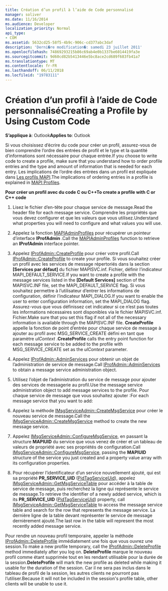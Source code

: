 ```yaml
---
title: Création d’un profil à l’aide de Code personnalisé
manager: soliver
ms.date: 11/16/2014
ms.audience: Developer
localization_priority: Normal
api_type:
- COM
ms.assetid: 5632cd25-58f5-4b9c-906c-cd377abc3daf
description: 'Derni�re modification�: samedi 23 juillet 2011'
ms.openlocfilehash: 74869293215b86c69ab4e0b1337be6014419fa3e
ms.sourcegitcommit: 9d60cd82b5413446e5bc8ace2cd689f683fb41a7
ms.translationtype: MT
ms.contentlocale: fr-FR
ms.lasthandoff: 06/11/2018
ms.locfileid: "19783111"
---
```

# <a name="creating-a-profile-by-using-custom-code"></a><span data-ttu-id="bb03b-103">Création d’un profil à l’aide de Code personnalisé</span><span class="sxs-lookup"><span data-stu-id="bb03b-103">Creating a Profile by Using Custom Code</span></span>

  
  
<span data-ttu-id="bb03b-104">**S’applique à**: Outlook</span><span class="sxs-lookup"><span data-stu-id="bb03b-104">**Applies to**: Outlook</span></span> 
  
<span data-ttu-id="bb03b-105">Si vous choisissez d’écrire du code pour créer un profil, assurez-vous de bien comprendre l’ordre des entrées de profil et le type et la quantité d’informations sont nécessaire pour chaque entrée.</span><span class="sxs-lookup"><span data-stu-id="bb03b-105">If you choose to write code to create a profile, make sure that you understand how to order profile entries and the type and amount of information that is needed for each entry.</span></span> <span data-ttu-id="bb03b-106">Les implications de l’ordre des entrées dans un profil est expliquée dans [Les profils MAPI](mapi-profiles.md).</span><span class="sxs-lookup"><span data-stu-id="bb03b-106">The implications of ordering entries in a profile is explained in [MAPI Profiles](mapi-profiles.md).</span></span>
  
 <span data-ttu-id="bb03b-107">**Pour créer un profil avec du code C ou C++**</span><span class="sxs-lookup"><span data-stu-id="bb03b-107">**To create a profile with C or C++ code**</span></span>
  
1. <span data-ttu-id="bb03b-108">Lisez le fichier d’en-tête pour chaque service de message.</span><span class="sxs-lookup"><span data-stu-id="bb03b-108">Read the header file for each message service.</span></span> <span data-ttu-id="bb03b-109">Comprendre les propriétés que vous devez configurer et que les valeurs que vous utilisez.</span><span class="sxs-lookup"><span data-stu-id="bb03b-109">Understand what properties you will need to configure and what values you will use.</span></span>
    
2. <span data-ttu-id="bb03b-110">Appelez la fonction [MAPIAdminProfiles](mapiadminprofiles.md) pour récupérer un pointeur d’interface **IProfAdmin** .</span><span class="sxs-lookup"><span data-stu-id="bb03b-110">Call the [MAPIAdminProfiles](mapiadminprofiles.md) function to retrieve an **IProfAdmin** interface pointer.</span></span> 
    
3. <span data-ttu-id="bb03b-111">Appelez [IProfAdmin::CreateProfile](iprofadmin-createprofile.md) pour créer votre profil.</span><span class="sxs-lookup"><span data-stu-id="bb03b-111">Call [IProfAdmin::CreateProfile](iprofadmin-createprofile.md) to create your profile.</span></span> <span data-ttu-id="bb03b-112">Si vous souhaitez créer un profil avec les services de message répertoriés dans la section **[Services par défaut]** du fichier MAPISVC.inf. Fichier, définir l’indicateur MAPI_DEFAULT_SERVICE.</span><span class="sxs-lookup"><span data-stu-id="bb03b-112">If you want to create a profile with the message services listed in the **[Default Services]** section of the MAPISVC.INF file, set the MAPI_DEFAULT_SERVICE flag.</span></span> <span data-ttu-id="bb03b-113">Si vous souhaitez permettre à l’utilisateur d’entrer les informations de configuration, définir l’indicateur MAPI_DIALOG.</span><span class="sxs-lookup"><span data-stu-id="bb03b-113">If you want to enable the user to enter configuration information, set the MAPI_DIALOG flag.</span></span> <span data-ttu-id="bb03b-114">Assurez-vous que vous définissez cet indicateur si ce n’est pas toutes les informations nécessaires sont disponibles via le fichier MAPISVC.inf. Fichier.</span><span class="sxs-lookup"><span data-stu-id="bb03b-114">Make sure that you set this flag if not all of the necessary information is available through the MAPISVC.INF file.</span></span> <span data-ttu-id="bb03b-115">**CreateProfile** appelle la fonction de point d’entrée pour chaque service de message à ajouter au profil avec MSG_SERVICE_CREATE défini en tant que paramètre _ulContext_ .</span><span class="sxs-lookup"><span data-stu-id="bb03b-115">**CreateProfile** calls the entry point function for each message service to be added to the profile with MSG_SERVICE_CREATE set as the  _ulContext_ parameter.</span></span> 
    
4. <span data-ttu-id="bb03b-116">Appelez [IProfAdmin::AdminServices](iprofadmin-adminservices.md) pour obtenir un objet de l’administration de service de message.</span><span class="sxs-lookup"><span data-stu-id="bb03b-116">Call [IProfAdmin::AdminServices](iprofadmin-adminservices.md) to obtain a message service administration object.</span></span> 
    
5. <span data-ttu-id="bb03b-117">Utilisez l’objet de l’administration du service de message pour ajouter des services de messagerie au profil.</span><span class="sxs-lookup"><span data-stu-id="bb03b-117">Use the message service administration object to add message services to the profile.</span></span> <span data-ttu-id="bb03b-118">Pour chaque service de message que vous souhaitez ajouter :</span><span class="sxs-lookup"><span data-stu-id="bb03b-118">For each message service that you want to add:</span></span>
    
1. <span data-ttu-id="bb03b-119">Appelez la méthode [IMsgServiceAdmin::CreateMsgService](imsgserviceadmin-createmsgservice.md) pour créer le nouveau service de message.</span><span class="sxs-lookup"><span data-stu-id="bb03b-119">Call the [IMsgServiceAdmin::CreateMsgService](imsgserviceadmin-createmsgservice.md) method to create the new message service.</span></span> 
    
2. <span data-ttu-id="bb03b-120">Appelez [IMsgServiceAdmin::ConfigureMsgService](imsgserviceadmin-configuremsgservice.md), en passant la structure **MAPIUID** du service que vous venez de créer et un tableau de valeurs de propriété avec ses propriétés de configuration.</span><span class="sxs-lookup"><span data-stu-id="bb03b-120">Call [IMsgServiceAdmin::ConfigureMsgService](imsgserviceadmin-configuremsgservice.md), passing the **MAPIUID** structure of the service you just created and a property value array with its configuration properties.</span></span> 
    
6. <span data-ttu-id="bb03b-121">Pour récupérer l’identificateur d’un service nouvellement ajouté, qui est sa propriété **PR_SERVICE_UID** ([PidTagServiceUid](pidtagserviceuid-canonical-property.md)), appelez [IMsgServiceAdmin::GetMsgServiceTable](imsgserviceadmin-getmsgservicetable.md) pour accéder à la table de service de message, puis recherchez la ligne qui représente le service de message.</span><span class="sxs-lookup"><span data-stu-id="bb03b-121">To retrieve the identifier of a newly added service, which is its **PR_SERVICE_UID** ([PidTagServiceUid](pidtagserviceuid-canonical-property.md)) property, call [IMsgServiceAdmin::GetMsgServiceTable](imsgserviceadmin-getmsgservicetable.md) to access the message service table and search for the row that represents the message service.</span></span> <span data-ttu-id="bb03b-122">La dernière ligne de la table devant représenter le service de message dernièrement ajouté.</span><span class="sxs-lookup"><span data-stu-id="bb03b-122">The last row in the table will represent the most recently added message service.</span></span> 
    
<span data-ttu-id="bb03b-123">Pour rendre un nouveau profil temporaire, appeler la méthode [IProfAdmin::DeleteProfile](iprofadmin-deleteprofile.md) immédiatement une fois que vous ouvrez une session.</span><span class="sxs-lookup"><span data-stu-id="bb03b-123">To make a new profile temporary, call the [IProfAdmin::DeleteProfile](iprofadmin-deleteprofile.md) method immediately after you log on.</span></span> <span data-ttu-id="bb03b-124">**DeleteProfile** marque le nouveau profil comme étant supprimée tout en les rendant utilisable pour la durée de la session.</span><span class="sxs-lookup"><span data-stu-id="bb03b-124">**DeleteProfile** will mark the new profile as deleted while making it usable for the duration of the session.</span></span> <span data-ttu-id="bb03b-125">Car il ne sera pas inclus dans le tableau de profil de la session, les autres clients ne pourront pas l’utiliser.</span><span class="sxs-lookup"><span data-stu-id="bb03b-125">Because it will not be included in the session's profile table, other clients will be unable to use it.</span></span> 
  

